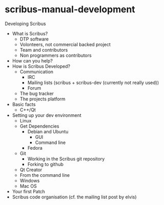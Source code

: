 scribus-manual-development
=======================

Developing Scribus

- What is Scribus?
  - DTP software
  - Volonteers, not commercial backed project
  - Team and contributors
  - Non programmers as contributors
- How can you help?
- How is Scribus Developed?
  - Communication
	- IRC
	- Mailing lists
	  (scribus + scribus-dev (currently not really used))
	- Forum
  - The bug tracker
  - The projects platform
- Basic facts
  - C++/Qt
- Setting up your dev environment
  - Linux
  - Get Dependencies
    - Debian and Ubuntu
	  - GUI
	  - Command line
	- Fedora
  - Git
    - Working in the Scribus git repository
    - Forking to github
  - Qt Creator
  - From the command line
  - Windows
  - Mac OS
- Your first Patch
- Scribus code organisation
  (cf. the mailing list post by elvis)
